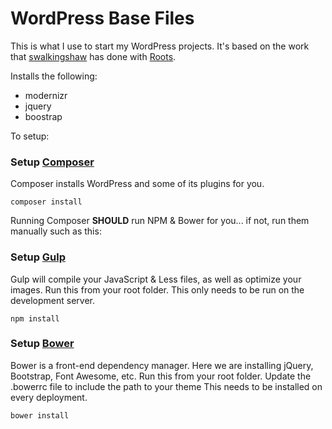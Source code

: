 # WordPress Base Files

This is what I use to start my WordPress projects. It's based on the work that [swalkingshaw](https://github.com/swalkinshaw) has done with [Roots](http://roots.io).

Installs the following:

*   modernizr
*   jquery
*   boostrap

To setup:

### Setup [Composer](https://getcomposer.org)

Composer installs WordPress and some of its plugins for you.

````
composer install
````

Running Composer **SHOULD** run NPM & Bower for you... if not, run them manually such as this:

### Setup [Gulp](http://gulpjs.com/)

Gulp will compile your JavaScript & Less files, as well as optimize your images.
Run this from your root folder.
This only needs to be run on the development server.

````
npm install
````

### Setup [Bower](http://bower.io)

Bower is a front-end dependency manager. Here we are installing jQuery, Bootstrap, Font Awesome, etc.
Run this from your root folder.
Update the .bowerrc file to include the path to your theme
This needs to be installed on every deployment.

````
bower install
````
